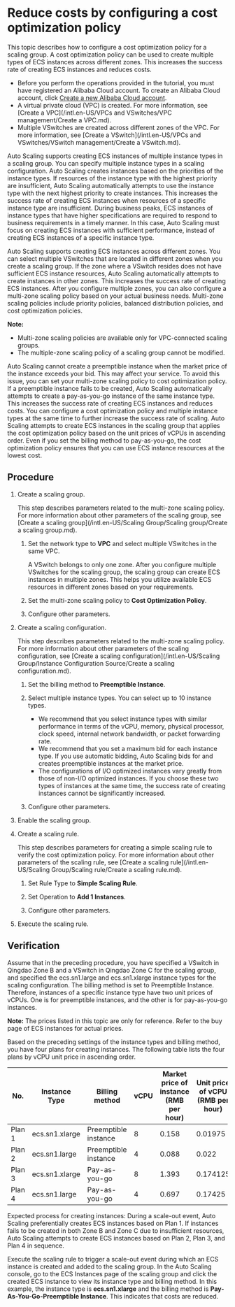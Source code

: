 # Reduce costs by configuring a cost optimization policy

This topic describes how to configure a cost optimization policy for a scaling group. A cost optimization policy can be used to create multiple types of ECS instances across different zones. This increases the success rate of creating ECS instances and reduces costs.

-   Before you perform the operations provided in the tutorial, you must have registered an Alibaba Cloud account. To create an Alibaba Cloud account, click [Create a new Alibaba Cloud account](https://account.alibabacloud.com/register/intl_register.htm).
-   A virtual private cloud \(VPC\) is created. For more information, see [Create a VPC](/intl.en-US/VPCs and VSwitches/VPC management/Create a VPC.md).
-   Multiple VSwitches are created across different zones of the VPC. For more information, see [Create a VSwitch](/intl.en-US/VPCs and VSwitches/VSwitch management/Create a VSwitch.md).

Auto Scaling supports creating ECS instances of multiple instance types in a scaling group. You can specify multiple instance types in a scaling configuration. Auto Scaling creates instances based on the priorities of the instance types. If resources of the instance type with the highest priority are insufficient, Auto Scaling automatically attempts to use the instance type with the next highest priority to create instances. This increases the success rate of creating ECS instances when resources of a specific instance type are insufficient. During business peaks, ECS instances of instance types that have higher specifications are required to respond to business requirements in a timely manner. In this case, Auto Scaling must focus on creating ECS instances with sufficient performance, instead of creating ECS instances of a specific instance type.

Auto Scaling supports creating ECS instances across different zones. You can select multiple VSwitches that are located in different zones when you create a scaling group. If the zone where a VSwitch resides does not have sufficient ECS instance resources, Auto Scaling automatically attempts to create instances in other zones. This increases the success rate of creating ECS instances. After you configure multiple zones, you can also configure a multi-zone scaling policy based on your actual business needs. Multi-zone scaling policies include priority policies, balanced distribution policies, and cost optimization policies.

**Note:**

-   Multi-zone scaling policies are available only for VPC-connected scaling groups.
-   The multiple-zone scaling policy of a scaling group cannot be modified.

Auto Scaling cannot create a preemptible instance when the market price of the instance exceeds your bid. This may affect your service. To avoid this issue, you can set your multi-zone scaling policy to cost optimization policy. If a preemptible instance fails to be created, Auto Scaling automatically attempts to create a pay-as-you-go instance of the same instance type. This increases the success rate of creating ECS instances and reduces costs. You can configure a cost optimization policy and multiple instance types at the same time to further increase the success rate of scaling. Auto Scaling attempts to create ECS instances in the scaling group that applies the cost optimization policy based on the unit prices of vCPUs in ascending order. Even if you set the billing method to pay-as-you-go, the cost optimization policy ensures that you can use ECS instance resources at the lowest cost.

## Procedure

1.  Create a scaling group.

    This step describes parameters related to the multi-zone scaling policy. For more information about other parameters of the scaling group, see [Create a scaling group](/intl.en-US/Scaling Group/Scaling group/Create a scaling group.md).

    1.  Set the network type to **VPC** and select multiple VSwitches in the same VPC.

        A VSwitch belongs to only one zone. After you configure multiple VSwitches for the scaling group, the scaling group can create ECS instances in multiple zones. This helps you utilize available ECS resources in different zones based on your requirements.

    2.  Set the multi-zone scaling policy to **Cost Optimization Policy**.

    3.  Configure other parameters.

2.  Create a scaling configuration.

    This step describes parameters related to the multi-zone scaling policy. For more information about other parameters of the scaling configuration, see [Create a scaling configuration](/intl.en-US/Scaling Group/Instance Configuration Source/Create a scaling configuration.md).

    1.  Set the billing method to **Preemptible Instance**.

    2.  Select multiple instance types. You can select up to 10 instance types.

        -   We recommend that you select instance types with similar performance in terms of the vCPU, memory, physical processor, clock speed, internal network bandwidth, or packet forwarding rate.
        -   We recommend that you set a maximum bid for each instance type. If you use automatic bidding, Auto Scaling bids for and creates preemptible instances at the market price.
        -   The configurations of I/O optimized instances vary greatly from those of non-I/O optimized instances. If you choose these two types of instances at the same time, the success rate of creating instances cannot be significantly increased.
    3.  Configure other parameters.

3.  Enable the scaling group.

4.  Create a scaling rule.

    This step describes parameters for creating a simple scaling rule to verify the cost optimization policy. For more information about other parameters of the scaling rule, see [Create a scaling rule](/intl.en-US/Scaling Group/Scaling rule/Create a scaling rule.md).

    1.  Set Rule Type to **Simple Scaling Rule**.

    2.  Set Operation to **Add 1 Instances**.

    3.  Configure other parameters.

5.  Execute the scaling rule.


## Verification

Assume that in the preceding procedure, you have specified a VSwitch in Qingdao Zone B and a VSwitch in Qingdao Zone C for the scaling group, and specified the ecs.sn1.large and ecs.sn1.xlarge instance types for the scaling configuration. The billing method is set to Preemptible Instance. Therefore, instances of a specific instance type have two unit prices of vCPUs. One is for preemptible instances, and the other is for pay-as-you-go instances.

**Note:** The prices listed in this topic are only for reference. Refer to the buy page of ECS instances for actual prices.

Based on the preceding settings of the instance types and billing method, you have four plans for creating instances. The following table lists the four plans by vCPU unit price in ascending order.

|No.|Instance Type|Billing method|vCPU|Market price of instance \(RMB per hour\)|Unit price of vCPU \(RMB per hour\)|
|---|-------------|--------------|----|-----------------------------------------|-----------------------------------|
|Plan 1|ecs.sn1.xlarge|Preemptible instance|8|0.158|0.01975|
|Plan 2|ecs.sn1.large|Preemptible instance|4|0.088|0.022|
|Plan 3|ecs.sn1.xlarge|Pay-as-you-go|8|1.393|0.174125|
|Plan 4|ecs.sn1.large|Pay-as-you-go|4|0.697|0.17425|

Expected process for creating instances: During a scale-out event, Auto Scaling preferentially creates ECS instances based on Plan 1. If instances fails to be created in both Zone B and Zone C due to insufficient resources, Auto Scaling attempts to create ECS instances based on Plan 2, Plan 3, and Plan 4 in sequence.

Execute the scaling rule to trigger a scale-out event during which an ECS instance is created and added to the scaling group. In the Auto Scaling console, go to the ECS Instances page of the scaling group and click the created ECS instance to view its instance type and billing method. In this example, the instance type is **ecs.sn1.xlarge** and the billing method is **Pay-As-You-Go-Preemptible Instance**. This indicates that costs are reduced.

